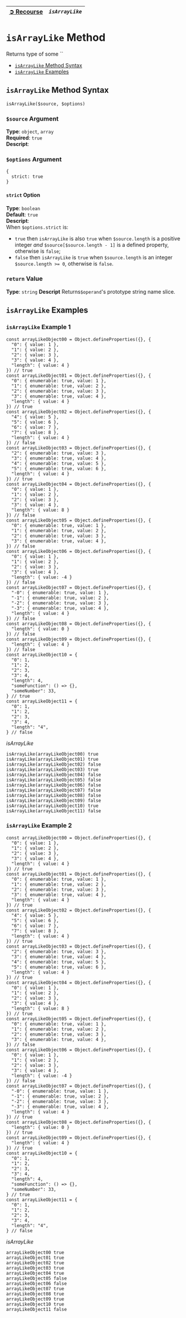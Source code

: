 | [➲ Recourse](../../README.md) | *`isArrayLike`* |
| :-- | :-- |

# `isArrayLike` Method
Returns type of some ``
 - [`isArrayLike` Method Syntax](#isarraylike-method-syntax)
 - [`isArrayLike` Examples](#isarraylike-examples)

## `isArrayLike` Method Syntax
```
isArrayLike($source, $options)
```
### `$source` Argument
**Type**: `object`, `array`  
**Required**: `true`  
**Descript**: 

### `$options` Argument
```
{
  strict: true
}
```
#### `strict` Option 
**Type**: `boolean`  
**Default**: `true`  
**Descript**:  
When `$options.strict` is: 
 - `true` then `isArrayLike` is also `true` when `$source.length` is a positive integer *and* `$source[$source.length - 1]` is a defined property, otherwise is `false`;
 - `false` then `isArrayLike` is `true` when `$source.length` is an integer `$source.length >= 0`, otherwise is `false`. 
### `return` Value
**Type**: `string`
**Descript**  Returns`$operand`'s prototype string name slice.

## `isArrayLike` Examples
### `isArrayLike` Example 1
```
const arrayLikeObject00 = Object.defineProperties({}, {
  "0": { value: 1 },
  "1": { value: 2 },
  "2": { value: 3 },
  "3": { value: 4 },
  "length": { value: 4 }
}) // true
const arrayLikeObject01 = Object.defineProperties({}, {
  "0": { enumerable: true, value: 1 },
  "1": { enumerable: true, value: 2 },
  "2": { enumerable: true, value: 3 },
  "3": { enumerable: true, value: 4 },
  "length": { value: 4 }
}) // true
const arrayLikeObject02 = Object.defineProperties({}, {
  "4": { value: 5 },
  "5": { value: 6 },
  "6": { value: 7 },
  "7": { value: 8 },
  "length": { value: 4 }
}) // false
const arrayLikeObject03 = Object.defineProperties({}, {
  "2": { enumerable: true, value: 3 },
  "3": { enumerable: true, value: 4 },
  "4": { enumerable: true, value: 5 },
  "5": { enumerable: true, value: 6 },
  "length": { value: 4 }
}) // true
const arrayLikeObject04 = Object.defineProperties({}, {
  "0": { value: 1 },
  "1": { value: 2 },
  "2": { value: 3 },
  "3": { value: 4 },
  "length": { value: 8 }
}) // false
const arrayLikeObject05 = Object.defineProperties({}, {
  "0": { enumerable: true, value: 1 },
  "1": { enumerable: true, value: 2 },
  "2": { enumerable: true, value: 3 },
  "3": { enumerable: true, value: 4 },
}) // false
const arrayLikeObject06 = Object.defineProperties({}, {
  "0": { value: 1 },
  "1": { value: 2 },
  "2": { value: 3 },
  "3": { value: 4 },
  "length": { value: -4 }
}) // false
const arrayLikeObject07 = Object.defineProperties({}, {
  "-0": { enumerable: true, value: 1 },
  "-1": { enumerable: true, value: 2 },
  "-2": { enumerable: true, value: 3 },
  "-3": { enumerable: true, value: 4 },
  "length": { value: 4 }
}) // false
const arrayLikeObject08 = Object.defineProperties({}, {
  "length": { value: 0 }
}) // false
const arrayLikeObject09 = Object.defineProperties({}, {
  "length": { value: 4 }
}) // false
const arrayLikeObject10 = {
  "0": 1,
  "1": 2,
  "2": 3,
  "3": 4,
  "length": 4,
  "someFunction": () => {},
  "someNumber": 33,
} // true
const arrayLikeObject11 = {
  "0": 1,
  "1": 2,
  "2": 3,
  "3": 4,
  "length": "4",
} // false
```
*isArrayLike*  
```
isArrayLike(arrayLikeObject00) true
isArrayLike(arrayLikeObject01) true
isArrayLike(arrayLikeObject02) false
isArrayLike(arrayLikeObject03) true
isArrayLike(arrayLikeObject04) false
isArrayLike(arrayLikeObject05) false
isArrayLike(arrayLikeObject06) false
isArrayLike(arrayLikeObject07) false
isArrayLike(arrayLikeObject08) false
isArrayLike(arrayLikeObject09) false
isArrayLike(arrayLikeObject10) true
isArrayLike(arrayLikeObject11) false
```

### `isArrayLike` Example 2
```
const arrayLikeObject00 = Object.defineProperties({}, {
  "0": { value: 1 },
  "1": { value: 2 },
  "2": { value: 3 },
  "3": { value: 4 },
  "length": { value: 4 }
}) // true
const arrayLikeObject01 = Object.defineProperties({}, {
  "0": { enumerable: true, value: 1 },
  "1": { enumerable: true, value: 2 },
  "2": { enumerable: true, value: 3 },
  "3": { enumerable: true, value: 4 },
  "length": { value: 4 }
}) // true
const arrayLikeObject02 = Object.defineProperties({}, {
  "4": { value: 5 },
  "5": { value: 6 },
  "6": { value: 7 },
  "7": { value: 8 },
  "length": { value: 4 }
}) // true
const arrayLikeObject03 = Object.defineProperties({}, {
  "2": { enumerable: true, value: 3 },
  "3": { enumerable: true, value: 4 },
  "4": { enumerable: true, value: 5 },
  "5": { enumerable: true, value: 6 },
  "length": { value: 4 }
}) // true
const arrayLikeObject04 = Object.defineProperties({}, {
  "0": { value: 1 },
  "1": { value: 2 },
  "2": { value: 3 },
  "3": { value: 4 },
  "length": { value: 8 }
}) // true
const arrayLikeObject05 = Object.defineProperties({}, {
  "0": { enumerable: true, value: 1 },
  "1": { enumerable: true, value: 2 },
  "2": { enumerable: true, value: 3 },
  "3": { enumerable: true, value: 4 },
}) // false
const arrayLikeObject06 = Object.defineProperties({}, {
  "0": { value: 1 },
  "1": { value: 2 },
  "2": { value: 3 },
  "3": { value: 4 },
  "length": { value: -4 }
}) // false
const arrayLikeObject07 = Object.defineProperties({}, {
  "-0": { enumerable: true, value: 1 },
  "-1": { enumerable: true, value: 2 },
  "-2": { enumerable: true, value: 3 },
  "-3": { enumerable: true, value: 4 },
  "length": { value: 4 }
}) // true
const arrayLikeObject08 = Object.defineProperties({}, {
  "length": { value: 0 }
}) // true
const arrayLikeObject09 = Object.defineProperties({}, {
  "length": { value: 4 }
}) // true
const arrayLikeObject10 = {
  "0": 1,
  "1": 2,
  "2": 3,
  "3": 4,
  "length": 4,
  "someFunction": () => {},
  "someNumber": 33,
} // true
const arrayLikeObject11 = {
  "0": 1,
  "1": 2,
  "2": 3,
  "3": 4,
  "length": "4",
} // false

```
*isArrayLike*  
```
arrayLikeObject00 true
arrayLikeObject01 true
arrayLikeObject02 true
arrayLikeObject03 true
arrayLikeObject04 true
arrayLikeObject05 false
arrayLikeObject06 false
arrayLikeObject07 true
arrayLikeObject08 true
arrayLikeObject09 true
arrayLikeObject10 true
arrayLikeObject11 false
```